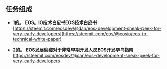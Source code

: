 ## 任务组成

- **1的。 EOS。IO技术白皮书EOS技术白皮书** [https://steemit.com/eosdev/@dan/eos-development-sneak-peek-for-very-early-developers](https://steemit.com/eos/@eosio/eos-io-technical-white-paper)

- **2的。 EOS发展偷窥对于非常早期开发人员EOS开发早鸟指南** <https://steemit.com/eosdev/@dan/eos-development-sneak-peek-for-very-early-developers>
